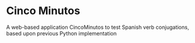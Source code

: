 # Cinco Minutos

A web-based application CincoMinutos to test Spanish verb conjugations, based upon previous Python implementation
